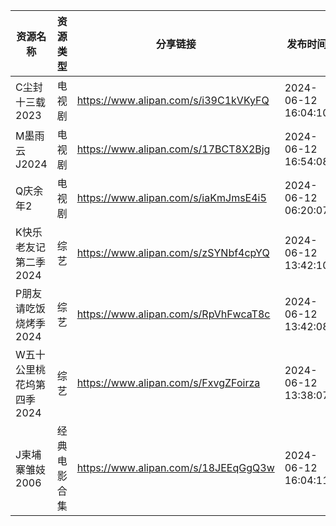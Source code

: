 | 资源名称            | 资源类型   | 分享链接                                 | 发布时间                |
| --------------- | ------ | ------------------------------------ | ------------------- |
| C尘封十三载2023      | 电视剧    | https://www.alipan.com/s/i39C1kVKyFQ | 2024-06-12 16:04:10 |
| M墨雨云J2024       | 电视剧    | https://www.alipan.com/s/17BCT8X2Bjg | 2024-06-12 16:54:08 |
| Q庆余年2           | 电视剧    | https://www.alipan.com/s/iaKmJmsE4i5 | 2024-06-12 06:20:07 |
| K快乐老友记第二季2024   | 综艺     | https://www.alipan.com/s/zSYNbf4cpYQ | 2024-06-12 13:42:10 |
| P朋友请吃饭烧烤季2024   | 综艺     | https://www.alipan.com/s/RpVhFwcaT8c | 2024-06-12 13:42:08 |
| W五十公里桃花坞第四季2024 | 综艺     | https://www.alipan.com/s/FxvgZFoirza | 2024-06-12 13:38:07 |
| J柬埔寨雏妓2006      | 经典电影合集 | https://www.alipan.com/s/18JEEqGgQ3w | 2024-06-12 16:04:11 |

